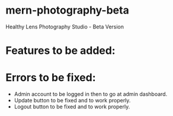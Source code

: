 # mern-photography-beta
Healthy Lens Photography Studio - Beta Version

# Features to be added:

# Errors to be fixed:

- Admin account to be logged in then to go at admin dashboard.
- Update button to be fixed and to work properly.
- Logout button to be fixed and to work properly.
